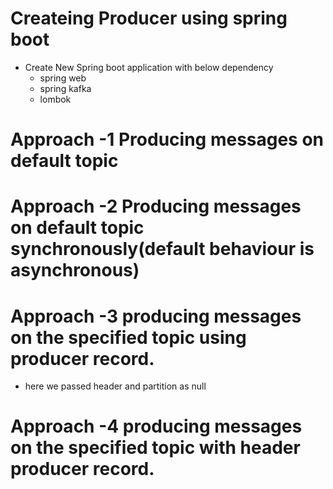 # Createing Producer using spring boot
  - Create New Spring boot application with below dependency
     - spring web
     - spring kafka
     - lombok
# Approach -1 Producing messages on default topic 
# Approach -2 Producing messages on default topic synchronously(default behaviour is asynchronous)
# Approach -3 producing messages on the specified topic using producer record.
 - here we passed header and partition as null
# Approach -4 producing messages on the specified topic with header producer record.


